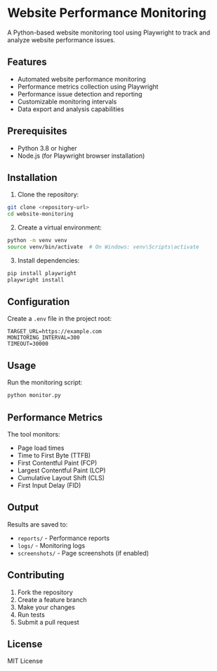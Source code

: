 # Website Performance Monitoring

A Python-based website monitoring tool using Playwright to track and analyze website performance issues.

## Features

- Automated website performance monitoring
- Performance metrics collection using Playwright
- Performance issue detection and reporting
- Customizable monitoring intervals
- Data export and analysis capabilities

## Prerequisites

- Python 3.8 or higher
- Node.js (for Playwright browser installation)

## Installation

1. Clone the repository:
```bash
git clone <repository-url>
cd website-monitoring
```

2. Create a virtual environment:
```bash
python -m venv venv
source venv/bin/activate  # On Windows: venv\Scripts\activate
```

3. Install dependencies:
```bash
pip install playwright
playwright install
```

## Configuration

Create a `.env` file in the project root:
```
TARGET_URL=https://example.com
MONITORING_INTERVAL=300
TIMEOUT=30000
```

## Usage

Run the monitoring script:
```bash
python monitor.py
```

## Performance Metrics

The tool monitors:
- Page load times
- Time to First Byte (TTFB)
- First Contentful Paint (FCP)
- Largest Contentful Paint (LCP)
- Cumulative Layout Shift (CLS)
- First Input Delay (FID)

## Output

Results are saved to:
- `reports/` - Performance reports
- `logs/` - Monitoring logs
- `screenshots/` - Page screenshots (if enabled)

## Contributing

1. Fork the repository
2. Create a feature branch
3. Make your changes
4. Run tests
5. Submit a pull request

## License

MIT License